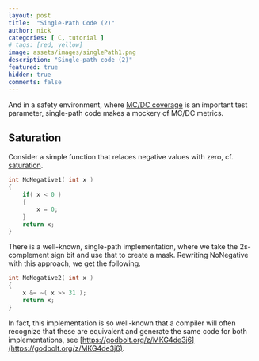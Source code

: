 ```yaml
---
layout: post
title:  "Single-Path Code (2)"
author: nick
categories: [ C, tutorial ]
# tags: [red, yellow]
image: assets/images/singlePath1.png
description: "Single-path code (2)"
featured: true
hidden: true
comments: false
---
```



And in a safety environment, where
[MC/DC coverage](https://en.wikipedia.org/wiki/Modified_condition/decision_coverage)
is an important
test parameter, single-path code makes a mockery of MC/DC metrics.

## Saturation

Consider a simple function that relaces negative values with zero,
cf. [saturation](https://en.wikipedia.org/wiki/Saturation_arithmetic).

```c
int NoNegative1( int x )
{
    if( x < 0 )
    {
        x = 0;
    }
    return x;
}
```

There is a well-known, single-path implementation, where we take the 2s-complement
sign bit and use that to create a mask. Rewriting NoNegative with this approach,
we get the following.

```c
int NoNegative2( int x )
{
    x &= ~( x >> 31 );
    return x;
}
```

In fact, this implementation is so well-known that a compiler
will often recognize that these are equivalent and generate
the same code for both implementations,
see [https://godbolt.org/z/MKG4de3j6](https://godbolt.org/z/MKG4de3j6).
